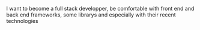 I want to become a full stack developper, be comfortable with front end and back end frameworks, some librarys and especially with their recent technologies
